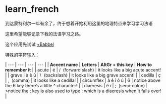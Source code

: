# learn_french

到达蒙特利尔一年有余了，终于想着开始利用这里的地理特点来学习学习法语

这里希望能够记录下我的法语学习之路。

这个应用先试试 [+Babbel](https://www.babbel.com/en/)

特殊的字符输入：

| --- | --- | --- | --- |
| **Accent name** | **Letters** | **AltGr + this key** | **How to remember it** |
| acute | é   | /  (forward slash) | it looks like a big acute accent! |
| grave | à è ù | \  (backslash) | it looks like a big grave accent! |
| cedilla | ç   | ,  (comma) | it looks like a cedilla! |
| circumflex | â ê î ô û | 6   | notice above the 6 key there’s a little ^ character! |
| diaeresis | ë ï | ;  (semi-colon) | >notice the ; key is also used to type : which is a diaeresis when it falls over! |